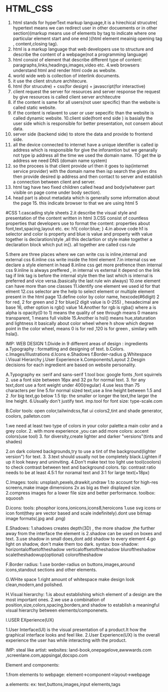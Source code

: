 # HTML_CSS

1. html stands for hyperText markup language,it is a hirechical strucutre( hypertext means we can redirect user in other docuements or in other section)(markup means use of elements by tag to indicate where one particular element start and one end )(html element meainig opening tag , content,closing tag).
2. html is a markup language that web developers use to structure and describe the content of a webpage(not a programming language)
3. html consist of element that describe different type of content: paragraphs,links,headings,images,video etc.
   4.web browsers understand html and render html code as website.
4. world wide web is collection of interlink documents.
5. it use the client struture architecure.
6. html (for strucutre) + css(for design) + javascript(for interactive)
7. client request the server for resources and server response the request by give resources is called client server architecutre
8. if the content is same for all users(not user specific) than the website is called static website.
9. if the content is relavent to user or user sepecific than the website is called dynamic website.
   10.client side(front end side ) is basially the user side which is responsible for better presentation, not consern about data.
10. server side (backend side) to store the data and provide to frontend side.
11. all the device connected to internet have a unique identifier is called ip address which is responsible for give the inforamtion but we genarally not type ip address all the time we used the domain name. TO get the ip address we need DNS
    (domain name system)
12. so the procees is that client provide url then it goes to isp(internet service provider) with the domain name then isp search the given dns then provide desired ip address and then contact to server and establish a connection between client and server.
13. html tag have two fixed children called head and body(whatever part visible on page come under body section).
14. head part is about metadata which is generally some information about the page 15.<!DOCTYPE html> this indicate browser to that we are using html 5

#CSS
1.cascading style sheets
2.it describe the visual style and presentation of the content written in html
3.CSS consist of countless properties that developers use to format the content: properties about font,text,spacing,layout etc.
ex: h1{
color:blue;
}
4.in above code h1 is selector and color is property and blue is value and property with value together is declaration/style ,all this declartion or style make together a declaration block which put in{}. all together are called css rule

5.there are three places where we can write css is inline,internal and external css
6.inline css write inside the html element
7.in internal css we declare a style element in head 8.inline css get more prefrence then internal css
9.inline is always preffered , in internal vs external it depend on the link tag if link tag is before the internal style then the last which is internal is preferred and vice versa.(basically the last rule win always)
10.one element can have more than one classes
11.identify one element we used id for that elment
12.css selector are the help to select element or multiple element present in the html page
13.define color by color name, hexcode(#6digit) 2 for red, 2 for green and 2 for blue(2 digit value is 0-255) , hexadecimal are base 16, other option is rgb() value
14.Another for rgb is rgba() where a is alpha is opacity(0 to 1) means the quality of see through means 0 maeans transparent, 1 means full visible
15.Another is hsl() means hue,staturation and lightness it basically about color wheel where h show which degree point in the color wheel, means 0 is for red ,120 is for green , similary with hsla().

IMP:
WEB DESIGN
1.Divide in 9 different areas of design : ingredients
a.Typography : formatting and designing of text.
b.Colors.
c.Images/Illustrations
d.Icons
e.Shadows
f.Border-radius
g.Whitespace
i.Visual Hierarchy
j.User Experience
k.Components/Layout
2.Desgin decisions for each ingredient are based on website personality.

A.Typography
ex :serif and sans-serif
1.tool box: google fonts ,font squirrels 2. use a font size between 16px and 32 px for normal text. 3. for any text,dont use a font weight under 400(regular)
4.use less than 75 characters per line
5.for normal sized text,use a line height between 1.5
and 2 .for big text,go below 1.5
tip: the smaller or longer the text,the larger the line height. 6.Usually don't justify text.
imp.tool for font size: type-scale.com

B.Color
tools: open color,tailwindcss,flat ui colors2,tint and shade generator, coolors, palleton.com

1.we need at least two type of colors in your color palette:a main color and a grey color. 2. with more experience ,you can add more colors: accent colors(use tool) 3. for diversity,create lighter and darker "versions"(tints and shades)

2.on dark colored backgrounds,try to use a tint of the background(lighter version") for text. 3.
3.text should usually not be completely black.Lighten if up it look heavy and uninviting.
4.Don't make text too light use tool(coolors) to check contrast between text and background colors.
tip: contrast ratio needs to be at least 4.5:1 for noramal text and 3:1 for large text(+18px)

C.Images:
tools: unsplash,pexels,drawkit,undraw
1.to account for high-res screens,make image dimensions 2x as big as their displayed size.
2.compress images for a lower file size and better performance.
toolbox: squoosh

D.icons:
tools: phosphor icons,ionicons,icons8,heroicons
1.use svg icons or icon font(they are vector based and scale indefinitely).dont use bitmap image formats(.jpg and .png)

E.Shadows:
1.shadows creates depth(3D) , the more shadow ,the further away from the interface the element is
2.shadow can be used on boxes and text.
3.use shadow in small does,dont add shadow to every element
4.go light on shadow, don't make them too dark.
syntax: box-shadow: horizontaloffsetoftheshadow verticaloffsetoftheshadow bluroftheshadow scaletheshadowup(optional) coloroftheshadow

F.Border radius:
1.use border-radius on buttons,images,around icons,standout sections and other elements.

G.WHite space
1.right amount of whitespace make design look clean,modern,and polished.

H.Visual hierarchy:
1.is about establishing which element of a design are the most important ones.
2.we use a combination of position,size,colors,spacing,borders,and shadow to establish a meaningful visual hierarchy between elements/componenets.

I.USER EXperience(UX)

1.User Interface(UI) is the visual presentation of a product.It how the graphical interface looks and feel like.
2.User Experience(UX) is the overall experience the user has while interacting with the product.

IMP: steal like artist:
websites: land-book,onepagelove,awwwards.com
,screenlane.com,appsingal,docspo.com

Element and components:

1.from elements to webpage:
element->component->layout->webpage

a.elements:
ex: text,buttons,images,input elements,tags
